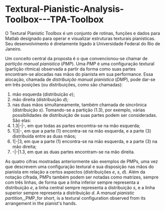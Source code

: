 # Textural-Pianistic-Analysis-Toolbox---TPA-Toolbox

O Textural Pianistic Toolbox é um conjunto de rotinas, funções e dados para Matlab designado para operar e visualizar estruturas texturais pianísticas. Seu desenvolvimento é diretamente ligado à Universidade Federal do Rio de Janeiro.

Um conceito central da proposta é o que convencionou-se chamar de _partição manual pianística_ (_PMP_). Uma _PMP_ é uma configuração textural (partição rítmica) observada a partir da forma como suas partes encontram-se alocadas nas mãos do pianista em sua performance. Essa alocação, chamada de _distribuição manual pianística_ (_DMP_), pode dar-se em três posições (ou distribuições, como são chamadas):
  1) mão esquerda (distribuição _e_);
  2) mão direita (distribuição _d_);
  3) nas duas mãos simultaneamente, também chamada de sincrônica (distribuição _s_).
Tomando-se a partição (1.3), por exemplo, várias possibilidades de distribuição de suas partes podem ser consideradas. Sâo elas:
  1) 1.3|-|-, em que todas as partes encomtra-se na mão esquerda;
  2) 1|3|-, em que a parte (1) encontra-se na mão esquerda, e a parte (3) distribuída entre as duas mãos; 
  3) 1|-|3, em que a parte (1) encontra-se na mão esquerda, e a parte (3) na mão direita;
  4) -|-|1.3, em que as duas partes encontram-se na mão direita.

As quatro cifras mostradas anteriormente são exemplos de PMPs, uma vez que descrevem uma configuração textural e sua disposição nas mãos do pianista em relação a certos aspectos (distribuições _e_, _s_, _d_). Além da notação cifrada, PMPs também podem ser notadas como matrizes, sempre com três linhas, de forma que a linha inferior sempre representa a distribuição _e_, a linha central sempre representa a distribuição _s_, e a linha superior sempre representa a distribuição _d_.
A _manual pianistic partition_,_PMP_for short, is a textural configuration observed from its arrangement in the pianist's hands.
